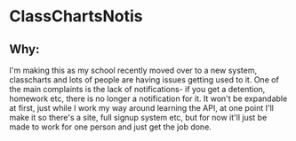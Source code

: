 # ClassChartsNotis

## Why:
I'm making this as my school recently moved over to a new system, classcharts and lots of people are having issues getting used to it. 
One of the main complaints is the lack of notifications- if you get a detention, homework etc, there is no longer a notification for it.
It won't be expandable at first, just while I work my way around learning the API, at one point I'll make it so there's a site, full signup system etc, but for now it'll just be made to work for one person and just get the job done.
